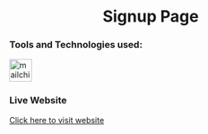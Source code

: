 <H1 align="center"> Signup Page</H1>
<H3>Tools and Technologies used: </H3>
<a href= "https://mailchimp.com/" target="_blank" rel="noreferrer"><img src="https://user-images.githubusercontent.com/78539161/184526403-99aff1c2-b247-48c7-812e-285d012aa03a.png" alt="mailchimp" height="40"></a>
<h3>Live Website</h3>
<a href="https://arcane-beach-15009.herokuapp.com/" target="_blank">Click here to visit website</a>
